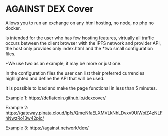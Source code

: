 # AGAINST DEX Cover

Allows you to run an exchange on any html hosting, no node, no php no docker.

is intended for the user who has few hosting features, virtually all traffic occurs between the client browser with the IPFS network and provider API, the host only provides only index.html and the *two small configuration files.

*We use two as an example, it may be more or just one.

In the configuration files the user can list their preferred currencies highlighted and define the API that will be used.

It is possible to load and make the page functional in less than 5 minutes.

Example 1: https://deflatcoin.github.io/dexcover/

Example 2: https://gateway.pinata.cloud/ipfs/QmeNfaELXMVLkNhLDvxv9UiWpiZ4zNLFhNwzRo13w42pic/

Example 3: https://against.network/dex/
